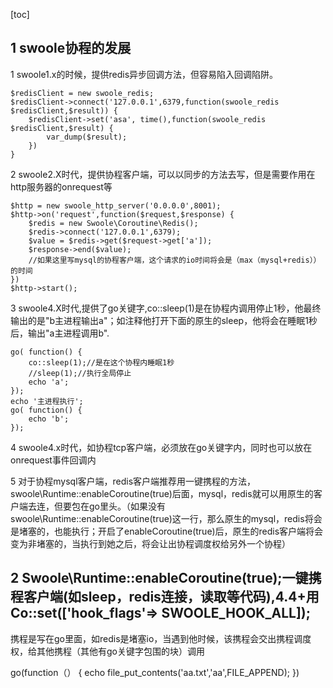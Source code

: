 [toc]

## 1 swoole协程的发展

1 swoole1.x的时候，提供redis异步回调方法，但容易陷入回调陷阱。

```
$redisClient = new swoole_redis;
$redisClient->connect('127.0.0.1',6379,function(swoole_redis $redisClient,$result)) {
	$redisClient->set('asa', time(),function(swoole_redis $redisClient,$result)	{
		var_dump($result);
	})
}
```

2 swoole2.X时代，提供协程客户端，可以以同步的方法去写，但是需要作用在http服务器的onrequest等

```
$http = new swoole_http_server('0.0.0.0',8001);
$http->on('request',function($request,$response) {
	$redis = new Swoole\Coroutine\Redis();
	$redis->connect('127.0.0.1',6379);
	$value = $redis->get($request->get['a']);
	$response->end($value);
	//如果这里写mysql的协程客户端，这个请求的io时间将会是（max（mysql+redis））的时间
})
$http->start();
```

3 swoole4.X时代,提供了go关键字,co::sleep(1)是在协程内调用停止1秒，他最终输出的是"b主进程输出a"；如注释他打开下面的原生的sleep，他将会在睡眠1秒后，输出"a主进程调用b".

```
go(	function() {
    co::sleep(1);//是在这个协程内睡眠1秒
	//sleep(1);//执行全局停止
	echo 'a';
});
echo '主进程执行';
go(	function() {
	echo 'b';
});
```

4 swoole4.x时代，如协程tcp客户端，必须放在go关键字内，同时也可以放在onrequest事件回调内

5 对于协程mysql客户端，redis客户端推荐用一键携程的方法，swoole\Runtime::enableCoroutine(true)后面，mysql，redis就可以用原生的客户端去连，但要包在go里头。（如果没有swoole\Runtime::enableCoroutine(true)这一行，那么原生的mysql，redis将会是堵塞的，也能执行；开启了enableCoroutine(true)后，原生的redis客户端将会变为非堵塞的，当执行到她之后，将会让出协程调度权给另外一个协程）

## 2 Swoole\Runtime::enableCoroutine(true);一键携程客户端(如sleep，redis连接，读取等代码),4.4+用Co::set(['hook_flags'=> SWOOLE_HOOK_ALL]); 

携程是写在go里面，如redis是堵塞io，当遇到他时候，该携程会交出携程调度权，给其他携程（其他有go关键字包围的块）调用

go(function（） {
	echo file_put_contents('aa.txt','aa',FILE_APPEND);
})